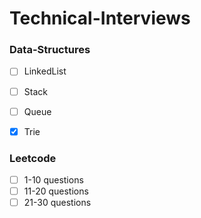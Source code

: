 # Technical-Interviews

### Data-Structures
- [ ] LinkedList
- [ ] Stack 
- [ ] Queue
- [x] Trie


### Leetcode
- [ ] 1-10 questions
- [ ] 11-20 questions
- [ ] 21-30 questions
